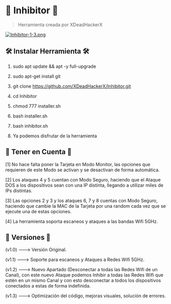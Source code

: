 # 📡 Inhibitor 📡

> Herramienta creada por XDeadHackerX

[![Inhibitor-1-3.png](https://i.postimg.cc/sfNstwF1/Inhibitor-1-3.png)](https://postimg.cc/qgyPKcvd)


## 🛠 Instalar Herramienta 🛠

1) sudo apt update && apt -y full-upgrade

2) sudo apt-get install git

3) git clone https://github.com/XDeadHackerX/Inhibitor.git

4) cd Inhibitor

5) chmod 777 installer.sh

6) bash installer.sh

7) bash inhibitor.sh

8) Ya podemos disfrutar de la herramienta

## 🎲 Tener en Cuenta 🎲

[1] No hace falta poner la Tarjeta en Modo Monitor, las opciones que requieren de este Modo se activan y se desactivan de forma automática.

[2] Los ataques 4 y 5 cuentan con Modo Seguro, haciendo que el Ataque DOS a los dispositivos sean con una IP distinta, llegando a utilizar miles de IPs distintas.

[3] Las opciones 2 y 3 y los ataques 6, 7 y 8 cuentas con Modo Seguro, haciendo que cambie la MAC de la Tarjeta por una random cada vez que se ejecute una de estas opciones.

[4] La herramienta soporta escaneos y ataques a las bandas Wifi 5GHz.

## 🔎 Versiones 🔎

(v1.0) --->   Versión Original.

(v1.1) --->   Soporte para escaneos y Ataques a Redes Wifi 5GHz.

(v1.2) --->   Nuevo Apartado (Desconectar a todas las Redes Wifi de un Canal), con este nuevo Ataque podemos Inhibir a todas las Redes Wifi que estén en un mismo Canal y con esto desconectar a todos los dispositivos conectados a estas de forma indefinida.

(v1.3) --->   Optimización del código, mejoras visuales, solución de errores.
